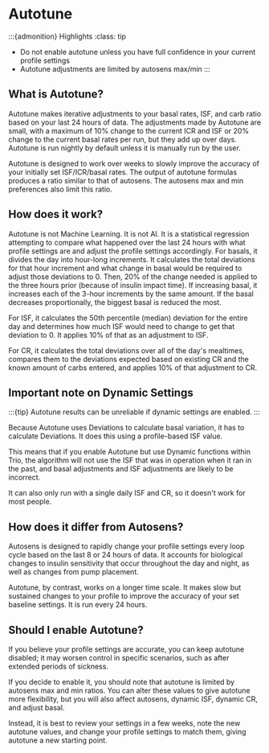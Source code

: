 # Autotune
:::{admonition} Highlights
:class: tip
 - Do not enable autotune unless you have full confidence in your current profile settings 
 - Autotune adjustments are limited by autosens max/min
:::

## What is Autotune?
Autotune makes iterative adjustments to your basal rates, ISF, and carb ratio based on your last 24 hours of data. The adjustments made by Autotune are small, with a maximum of 10% change to the current ICR and ISF or 20% change to the current basal rates per run, but they add up over days. Autotune is run nightly by default unless it is manually run by the user.

Autotune is designed to work over weeks to slowly improve the accuracy of your initially set ISF/ICR/basal rates. The output of autotune formulas produces a ratio similar to that of autosens. The autosens max and min preferences also limit this ratio.

## How does it work?
Autotune is not Machine Learning. It is not AI. It is a statistical regression attempting to compare what happened over the last 24 hours with what profile settings are and adjust the profile settings accordingly. For basals, it divides the day into hour-long increments. It calculates the total deviations for that hour increment and what change in basal would be required to adjust those deviations to 0. Then, 20% of the change needed is applied to the three hours prior (because of insulin impact time). If increasing basal, it increases each of the 3-hour increments by the same amount. If the basal decreases proportionally, the biggest basal is reduced the most.

For ISF, it calculates the 50th percentile (median) deviation for the entire day and determines how much ISF would need to change to get that deviation to 0. It applies 10% of that as an adjustment to ISF.

For CR, it calculates the total deviations over all of the day's mealtimes, compares them to the deviations expected based on existing CR and the known amount of carbs entered, and applies 10% of that adjustment to CR.

## Important note on Dynamic Settings
:::{tip}
Autotune results can be unreliable if dynamic settings are enabled.
:::

Because Autotune uses Deviations to calculate basal variation, it has to calculate Deviations. It does this using a profile-based ISF value. 

This means that if you enable Autotune but use Dynamic functions within Trio, the algorithm will not use the ISF that was in operation when it ran in the past, and basal adjustments and ISF adjustments are likely to be incorrect. 

It can also only run with a single daily ISF and CR, so it doesn't work for most people. 

## How does it differ from Autosens?
Autosens is designed to rapidly change your profile settings every loop cycle based on the last 8 or 24 hours of data. It accounts for biological changes to insulin sensitivity that occur throughout the day and night, as well as changes from pump placement. 

Autotune, by contrast, works on a longer time scale. It makes slow but sustained changes to your profile to improve the accuracy of your set baseline settings. It is run every 24 hours.

## Should I enable Autotune?
If you believe your profile settings are accurate, you can keep autotune disabled; it may worsen control in specific scenarios, such as after extended periods of sickness.

If you decide to enable it, you should note that autotune is limited by autosens max and min ratios. You can alter these values to give autotune more flexibility, but you will also affect autosens, dynamic ISF, dynamic CR, and adjust basal.

Instead, it is best to review your settings in a few weeks, note the new autotune values, and change your profile settings to match them, giving autotune a new starting point.

